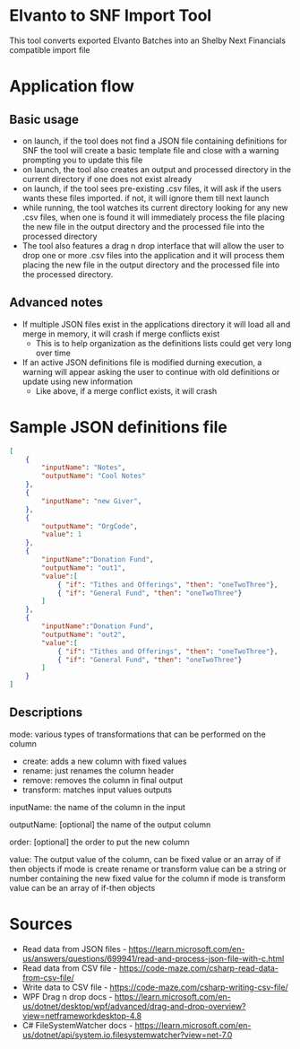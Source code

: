 # Elvanto to SNF Import Tool
This tool converts exported Elvanto Batches into an Shelby Next Financials compatible import file


# Application flow
## Basic usage
- on launch, if the tool does not find a JSON file containing definitions for SNF the tool will create a basic template file and close with a warning prompting you to update this file
- on launch, the tool also creates an output and processed directory in the current directory if one does not exist already
- on launch, if the tool sees pre-existing .csv files, it will ask if the users wants these files imported. if not, it will ignore them till next launch
- while running, the tool watches its current directory looking for any new .csv files, when one is found it will immediately process the file placing the new file in the output directory and the processed file into the processed directory
- The tool also features a drag n drop interface that will allow the user to drop one or more .csv files into the application and it will process them placing the new file in the output directory and the processed file into the processed directory. 

## Advanced notes
- If multiple JSON files exist in the applications directory it will load all and merge in memory, it will crash if merge conflicts exist
  - This is to help organization as the definitions lists could get very long over time
- If an active JSON definitions file is modified durning execution, a warning will appear asking the user to continue with old definitions or update using new information
  - Like above, if a merge conflict exists, it will crash

# Sample JSON definitions file
```JSON
[
    {
        "inputName": "Notes",
        "outputName": "Cool Notes"
    },
    {
        "inputName": "new Giver",
    },
    {
        "outputName": "OrgCode",
        "value": 1
    },
    {
        "inputName":"Donation Fund",
        "outputName": "out1",
        "value":[
            { "if": "Tithes and Offerings", "then": "oneTwoThree"},
            { "if": "General Fund", "then": "oneTwoThree"}
        ]
    },
    {
        "inputName":"Donation Fund",
        "outputName": "out2",
        "value":[
            { "if": "Tithes and Offerings", "then": "oneTwoThree"},
            { "if": "General Fund", "then": "oneTwoThree"}
        ]
    }
]
```

## Descriptions
mode: 
various types of transformations that can be performed on the column
- create: adds a new column with fixed values
- rename: just renames the column header
- remove: removes the column in final output
- transform: matches input values outputs

inputName: the name of the column in the input

outputName: [optional] the name of the output column

order: [optional] the order to put the new column

value:
The output value of the column, can be fixed value or an array of if then objects
if mode is create rename or transform
    value can be a string or number containing the new fixed value for the column
if mode is transform
    value can be an array of if-then objects


# Sources
- Read data from JSON files - https://learn.microsoft.com/en-us/answers/questions/699941/read-and-process-json-file-with-c.html
- Read data from CSV file - https://code-maze.com/csharp-read-data-from-csv-file/
- Write data to CSV file - https://code-maze.com/csharp-writing-csv-file/
- WPF Drag n drop docs - https://learn.microsoft.com/en-us/dotnet/desktop/wpf/advanced/drag-and-drop-overview?view=netframeworkdesktop-4.8
- C# FileSystemWatcher docs - https://learn.microsoft.com/en-us/dotnet/api/system.io.filesystemwatcher?view=net-7.0
